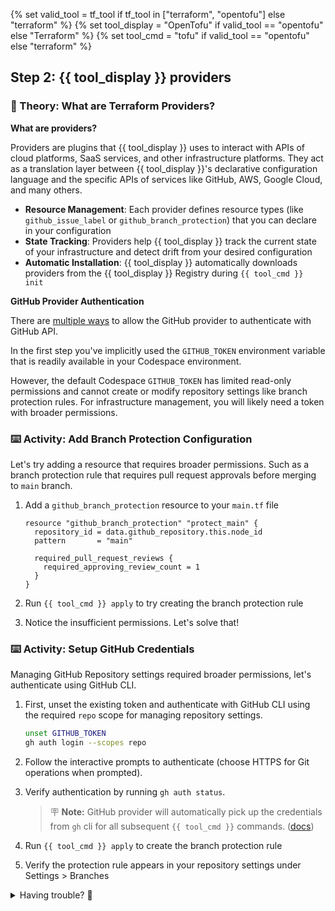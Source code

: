 {% set valid_tool = tf_tool if tf_tool in ["terraform", "opentofu"] else "terraform" %}
{% set tool_display = "OpenTofu" if valid_tool == "opentofu" else "Terraform" %}
{% set tool_cmd = "tofu" if valid_tool == "opentofu" else "terraform" %}

## Step 2: {{ tool_display }} providers

### 📖 Theory: What are Terraform Providers?

**What are providers?**

Providers are plugins that {{ tool_display }} uses to interact with APIs of cloud platforms, SaaS services, and other infrastructure platforms. They act as a translation layer between {{ tool_display }}'s declarative configuration language and the specific APIs of services like GitHub, AWS, Google Cloud, and many others.

- **Resource Management**: Each provider defines resource types (like `github_issue_label` or `github_branch_protection`) that you can declare in your configuration
- **State Tracking**: Providers help {{ tool_display }} track the current state of your infrastructure and detect drift from your desired configuration
- **Automatic Installation**: {{ tool_display }} automatically downloads providers from the {{ tool_display }} Registry during `{{ tool_cmd }} init`

**GitHub Provider Authentication**

There are [multiple ways](https://registry.terraform.io/providers/integrations/github/latest/docs#authentication) to allow the GitHub provider to authenticate with GitHub API. 

In the first step you've implicitly used the `GITHUB_TOKEN` environment variable that is readily available in your Codespace environment.

However, the default Codespace `GITHUB_TOKEN` has limited read-only permissions and cannot create or modify repository settings like branch protection rules. For infrastructure management, you will likely need a token with broader permissions.

### ⌨️ Activity: Add Branch Protection Configuration

Let's try adding a resource that requires broader permissions. Such as a branch protection rule that requires pull request approvals before merging to `main` branch.

1. Add a `github_branch_protection` resource to your `main.tf` file

   ```hcl
   resource "github_branch_protection" "protect_main" {
     repository_id = data.github_repository.this.node_id
     pattern       = "main"

     required_pull_request_reviews {
       required_approving_review_count = 1
     }
   }
   ```

1. Run `{{ tool_cmd }} apply` to try creating the branch protection rule
1. Notice the insufficient permissions. Let's solve that!

### ⌨️ Activity: Setup GitHub Credentials

Managing GitHub Repository settings required broader permissions, let's authenticate using GitHub CLI.

1. First, unset the existing token and authenticate with GitHub CLI using the required `repo` scope for managing repository settings.

   ```bash
   unset GITHUB_TOKEN
   gh auth login --scopes repo
   ```

1. Follow the interactive prompts to authenticate (choose HTTPS for Git operations when prompted).
1. Verify authentication by running `gh auth status`.
   > 🪧 **Note:** GitHub provider will automatically pick up the credentials from `gh` cli for all subsequent `{{ tool_cmd }}` commands. ([docs](https://registry.terraform.io/providers/integrations/github/latest/docs#github-cli))
1. Run `{{ tool_cmd }} apply` to create the branch protection rule
1. Verify the protection rule appears in your repository settings under Settings > Branches

<details>
<summary>Having trouble? 🤷</summary><br/>

- Add the branch protection resource to the end of your `main.tf` file, after the existing resources
- Make sure the indentation matches the other resources in your file
- If `{{ tool_cmd }} plan` shows errors, check that all braces and quotes are properly matched
- Verify the protection rule in your repository by going to Settings > Branches
- If the rule doesn't appear, check the terminal output for any error messages

</details>

